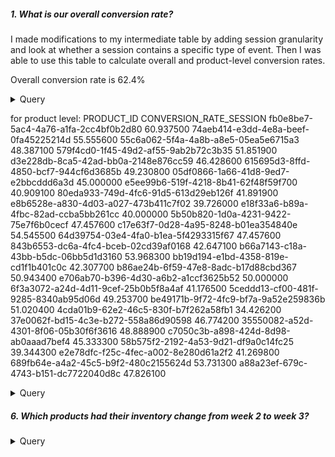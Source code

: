 ##### 1. What is our overall conversion rate?
I made modifications to my intermediate table by adding session granularity and look at whether a session contains a specific type of event. Then I was able to use this table to calculate overall and product-level conversion rates.

Overall conversion rate is 62.4%

<details>
<summary>Query</summary>
```
with t1 as (
select session_id,
boolor_agg(checkout)::int as checkouts
from int_sessions_product_daily
group by 1
)
select sum(checkouts)/count(*) as conversion_rate_session
from t1 
```
</details>

for product level:
PRODUCT_ID	CONVERSION_RATE_SESSION
fb0e8be7-5ac4-4a76-a1fa-2cc4bf0b2d80	60.937500
74aeb414-e3dd-4e8a-beef-0fa45225214d	55.555600
55c6a062-5f4a-4a8b-a8e5-05ea5e6715a3	48.387100
579f4cd0-1f45-49d2-af55-9ab2b72c3b35	51.851900
d3e228db-8ca5-42ad-bb0a-2148e876cc59	46.428600
615695d3-8ffd-4850-bcf7-944cf6d3685b	49.230800
05df0866-1a66-41d8-9ed7-e2bbcddd6a3d	45.000000
e5ee99b6-519f-4218-8b41-62f48f59f700	40.909100
80eda933-749d-4fc6-91d5-613d29eb126f	41.891900
e8b6528e-a830-4d03-a027-473b411c7f02	39.726000
e18f33a6-b89a-4fbc-82ad-ccba5bb261cc	40.000000
5b50b820-1d0a-4231-9422-75e7f6b0cecf	47.457600
c17e63f7-0d28-4a95-8248-b01ea354840e	54.545500
64d39754-03e4-4fa0-b1ea-5f4293315f67	47.457600
843b6553-dc6a-4fc4-bceb-02cd39af0168	42.647100
b66a7143-c18a-43bb-b5dc-06bb5d1d3160	53.968300
bb19d194-e1bd-4358-819e-cd1f1b401c0c	42.307700
b86ae24b-6f59-47e8-8adc-b17d88cbd367	50.943400
e706ab70-b396-4d30-a6b2-a1ccf3625b52	50.000000
6f3a3072-a24d-4d11-9cef-25b0b5f8a4af	41.176500
5ceddd13-cf00-481f-9285-8340ab95d06d	49.253700
be49171b-9f72-4fc9-bf7a-9a52e259836b	51.020400
4cda01b9-62e2-46c5-830f-b7f262a58fb1	34.426200
37e0062f-bd15-4c3e-b272-558a86d90598	46.774200
35550082-a52d-4301-8f06-05b30f6f3616	48.888900
c7050c3b-a898-424d-8d98-ab0aaad7bef4	45.333300
58b575f2-2192-4a53-9d21-df9a0c14fc25	39.344300
e2e78dfc-f25c-4fec-a002-8e280d61a2f2	41.269800
689fb64e-a4a2-45c5-b9f2-480c2155624d	53.731300
a88a23ef-679c-4743-b151-dc7722040d8c	47.826100


<details>
<summary>Query</summary>
```
with t1 as (
select product_id
, session_id
, boolor_agg(checkout)::int as checkouts
from int_sessions_product_daily
group by 1,2
)
select 
product_id
, sum(checkouts)/count(*) as conversion_rate_session
from t1 
group by 1
```
</details>

##### 6. Which products had their inventory change from week 2 to week 3? 

<details>
<summary>Query</summary>
```
select *
from products_snapshot
where dbt_valid_to is not null
and dbt_valid_from > '2023-04-17'
```
</details>